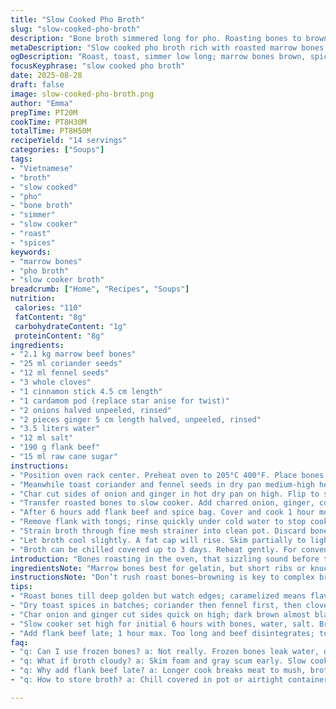 ```yaml
---
title: "Slow Cooked Pho Broth"
slug: "slow-cooked-pho-broth"
description: "Bone broth simmered long for pho. Roasting bones to brown, spices toasted dry, onions and ginger charred. Slow simmer locks in flavors, flan beef added late for fresh texture. Strained, sweetened slightly, seasoned to taste. Layer of fat can be skimmed or left for richness. Swap star anise for cardamom for warmth twist. Adjust cook times by aroma and color changes. Utilizes slow cooker for ease, oven roast concentrates flavors. Adapt spices for preference. Clear, fragrant broth base for assembling pho with fresh herbs and noodles."
metaDescription: "Slow cooked pho broth rich with roasted marrow bones; charred onions and toasted spices build deep, fragrant, clear Vietnamese broth, finished with flank beef slices."
ogDescription: "Roast, toast, simmer low long; marrow bones brown, spices blister, onion and ginger char for pho broth with bold depth. Flank beef late for texture, skim fat or not."
focusKeyphrase: "slow cooked pho broth"
date: 2025-08-28
draft: false
image: slow-cooked-pho-broth.png
author: "Emma"
prepTime: PT20M
cookTime: PT8H30M
totalTime: PT8H50M
recipeYield: "14 servings"
categories: ["Soups"]
tags:
- "Vietnamese"
- "broth"
- "slow cooked"
- "pho"
- "bone broth"
- "simmer"
- "slow cooker"
- "roast"
- "spices"
keywords:
- "marrow bones"
- "pho broth"
- "slow cooker broth"
breadcrumb: ["Home", "Recipes", "Soups"]
nutrition: 
 calories: "110"
 fatContent: "8g"
 carbohydrateContent: "1g"
 proteinContent: "8g"
ingredients:
- "2.1 kg marrow beef bones"
- "25 ml coriander seeds"
- "12 ml fennel seeds"
- "3 whole cloves"
- "1 cinnamon stick 4.5 cm length"
- "1 cardamom pod (replace star anise for twist)"
- "2 onions halved unpeeled, rinsed"
- "2 pieces ginger 5 cm length halved, unpeeled, rinsed"
- "3.5 liters water"
- "12 ml salt"
- "190 g flank beef"
- "15 ml raw cane sugar"
instructions:
- "Position oven rack center. Preheat oven to 205°C 400°F. Place bones in roasting pan spaced out. Roast 55-65 min until golden brown and fragrant. Watch edges turn caramelized but no black spots. Browned bones equal deeper broth."
- "Meanwhile toast coriander and fennel seeds in dry pan medium-high heat, shaking often till aromatic and dark golden, about 2-3 min. Remove to plate. In same pan add cloves, cinnamon, cardamom pod; stir till spices start to blister and smell toasted, about 1-2 min. Transfer spices to cheesecloth bag tied with kitchen string."
- "Char cut sides of onion and ginger in hot dry pan on high. Flip to scorch skin and get smoky aroma; should sizzle but not burn entirely. This step adds that subtle bitterness and depth to broth."
- "Transfer roasted bones to slow cooker. Add charred onion, ginger, cold water covering bones by at least 2 cm. Sprinkle salt evenly. Set cooker high heat setting. Cook 6 hours minute variations don’t kill it. Look for broth turn deep amber, skim surface foam occasionally."
- "After 6 hours add flank beef and spice bag. Cover and cook 1 hour more. Beef releases gelatin and mellows broth. Touch flank to feel firmness; cooked but not falling apart."
- "Remove flank with tongs; rinse quickly under cold water to stop cooking. Pat dry on paper towels. Slice thin against grain when cool enough. Reserve for Pho serving assembly."
- "Strain broth through fine mesh strainer into clean pot. Discard bones, spices, onion, ginger. Add cane sugar. Taste and adjust salt and pepper. If broth too intense, add small water to mellow. If dull, roast extra onion and add back."
- "Let broth cool slightly. A fat cap will rise. Skim partially to lighten if preferred or stir in for richness before serving."
- "Broth can be chilled covered up to 3 days. Reheat gently. For convenience, roast bones night before and start slow cooker in morning. Saves active cook time."
introduction: "Bones roasting in the oven, that sizzling sound before the aroma even hits you, it’s the start of everything—rich broth. Toasted coriander and fennel seeds crackle in dry pan releasing bursts of warm perfume. Onions and ginger catch fire slightly, that char adds shadows in the flavor—a bitterness balancing the beefy depth. The slow cooker hums quietly while hours tick away, broth darkens, thick with goodness you can smell and almost taste through the kitchen air. Adding flank beef late keeps texture alive, not overcooked mush. Skimming the fat after slows it down, or leave it in for velvety mouthfeel. Tried with cardamom last batch, unexpected twist but rounded warmth that lingers. This broth screams patience but rewards every single minute."
ingredientsNote: "Marrow bones best for gelatin, but short ribs or knuckles work in a pinch. Marrow's richness boosts mouthfeel; avoid frozen bones for better roast due to less water leakage. Replacing star anise with cardamom pod adds a subtle citrusy warmth, shift flavor profile without overpowering. Onion and ginger skins left on for deeper color and slight earthiness, but scrub clean. Water filtered or bottled for clarity—tap water sometimes dulls flavors or causes cloudiness. Cane sugar smooths sharp edges; brown sugar or honey work but affect sweetness differently. Salt is flexible; sea salt preferred but kosher or table salt okay—adjust accordingly. Flank beef chosen thin and fibrous, holds up in broth texture; brisket or chuck thin slices as alternatives. Props: cheesecloth bag keeps spices contained—helps filtration later, no grit in broth."
instructionsNote: "Don’t rush roast bones—browning is key to complex broth, char that marks umami foundation. Smell key indicator—nutty and toasted till brown but no burnt smell. Dry toast spices in low to medium heat, prolonging to prevent bitterness; high heat blitz to burnt creates bad off notes. Onions and ginger scorching should be quick, almost smoking but watch for black char spots which turn bitter. Slow cooker settings vary—if broth smells weak after 5 hours, swap to high heat or add short burst roasting to bones then return. Skim gray scum early during cook to clarify. Flank beef timing critical—too long and it disintegrates, too short no gelatin release; aim for firm but tender. Strain through fine mesh twice if necessary. Adjust final salt with palate in mind, broth intensifies after refrigeration. Fat skim depends on preference; it traps aroma and mouthfeel but too much clogs clarity and heaviness. Store broth cooled, seal tight to avoid odor absorption."
tips:
- "Roast bones till deep golden but watch edges; caramelized means flavor depth but black spots turn bitter. Smell is best guide here—nutty, warm, no burnt sting. No shortcuts roasting, patience locked here."
- "Dry toast spices in batches; coriander then fennel first, then cloves cinnamon cardamom all at once. Heat medium, shake or stir slow. Too fast, spices scorch—off notes kill broth aroma. Tying in cheesecloth bag keeps broth clean, no grit."
- "Char onion and ginger cut sides quick on high; dark brown almost black spots bring slight bitterness balancing broth rich notes. Flip fast, smells smoky, sizzle signals right char. Avoid full burn or mushy soggy pieces."
- "Slow cooker set high for initial 6 hours with bones, water, salt. Broth color dark amber, skim foam early early early. Swapping to low if weak aroma, or extra roast mid-cook if broth dull. Watch broth surface, not just time."
- "Add flank beef late; 1 hour max. Too long and beef disintegrates; too short no gelatin released. Firm but tender texture crucial. Remove quickly cool, slice against grain thin for serving texture. Saves broth clarity from beef fat losses."
faq:
- "q: Can I use frozen bones? a: Not really. Frozen bones leak water, dilutes broth. Roast less brown too. Use fresh marrow bones better. Short ribs work if marrow not ready. Frozen just emergency."
- "q: What if broth cloudy? a: Skim foam and gray scum early. Slow cook on high only if aroma weak. Cheesecloth bag essential. Sometimes double strain helps. Add roasted onion back if dull color."
- "q: Why add flank beef late? a: Longer cook breaks meat to mush, broth heavy fat. Flank beef gives gelatin, tender bite without break down. Skim fat too after beef out or keep for velvety mouthfeel. Balance is subtle flair."
- "q: How to store broth? a: Chill covered in pot or airtight container. Up to 3 days fridge; freeze if longer. Fat layer solidifies seal broth. Reheat gentle or dilute if too intense. Sometimes broth thickens in fridge, stir to reset."

---
```

